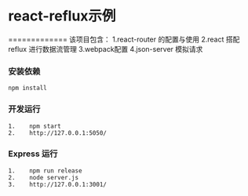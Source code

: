 # react-reflux示例
=============
  该项目包含：
    1.react-router 的配置与使用
    2.react 搭配 reflux 进行数据流管理
    3.webpack配置
    4.json-server 模拟请求

### 安装依赖
    npm install

### 开发运行
    1.    npm start
    2.    http://127.0.0.1:5050/
### Express 运行
    1.    npm run release
    2.    node server.js
    3.    http://127.0.0.1:3001/
